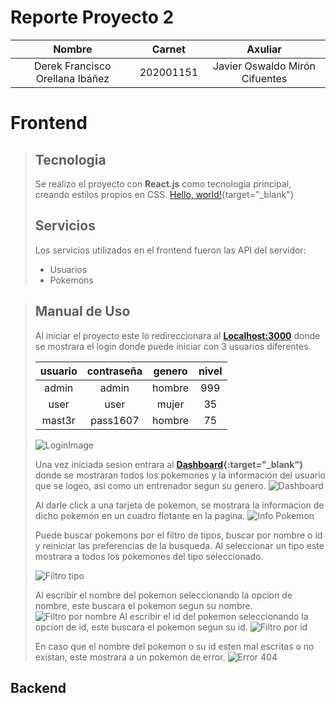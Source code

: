 # Reporte Proyecto 2
|             Nombre              |  Carnet   |            Axuliar             |
| :-----------------------------: | :-------: | :----------------------------: |
| Derek Francisco Orellana Ibáñez | 202001151 | Javier Oswaldo Mirón Cifuentes |
# Frontend
> ## Tecnologia
> Se realizo el proyecto con **React.js** como tecnologia principal, creando estilos propios en CSS.
[Hello, world!](http://example.com/){target="_blank"}
> ## Servicios
> Los servicios utilizados en el frontend fueron las API del servidor: 
> + Usuarios
> + Pokemons

> ## Manual de Uso
> Al iniciar el proyecto este lo redireccionara al **[Localhost:3000](http://localhost:3000)** donde se mostrara el login donde puede iniciar con 3 usuarios diferentes.
> 
> | usuario | contraseña | genero | nivel |
> | :-----: | :--------: | :----: | :---: |
> |  admin  |   admin    | hombre |  999  |
> |  user   |    user    | mujer  |  35   |
> | mast3r  |  pass1607  | hombre |  75   |
> 
> ![LoginImage](https://i.imgur.com/J3TTetH.png, "Imagen del login")
>
> Una vez iniciada sesion entrara al **[Dashboard](http://localhost:3000/dashboard){:target="_blank"}** donde se mostraran todos los pokemones y la información del usuario que se logeo, asi como un entrenador segun su genero.
> ![Dashboard](https://i.imgur.com/o8Z1lXG.png, "Imagen Dashboard")
> 
> Al darle click a una tarjeta de pokemon, se mostrara la informacion de dicho pokemon en un cuadro flotante en la pagina.
> ![Info Pokemon](https://i.imgur.com/4njXaTC.png, "Imagen Info Pokemon")
> 
> Puede buscar pokemons por el filtro de tipos, buscar por nombre o id y reiniciar las preferencias de la busqueda. Al seleccionar un tipo este mostrara a todos los pokemones del tipo seleccionado.
> 
> ![Filtro tipo](https://i.imgur.com/kDCxCt8.png, "Imagen Busqueda por filtro")
> 
> Al escribir el nombre del pokemon seleccionando la opcion de nombre, este buscara el pokemon segun su nombre.
> ![Filtro por nombre](https://i.imgur.com/Rlgf9S9.png, "Imagen Busqueda por nombre")
> Al escribir el id del pokemon seleccionando la opcion de id, este buscara el pokemon segun su id.
> ![Filtro por id](https://i.imgur.com/2TyiD1i.png, "Imagen Busqueda por id")
> 
> En caso que el nombre del pokemon o su id esten mal escritas o no existan, este mostrara a un pokemon de error.
> ![Error 404](https://i.imgur.com/eQzUL8t.png, "Imagen Busqueda resultado error")

## Backend